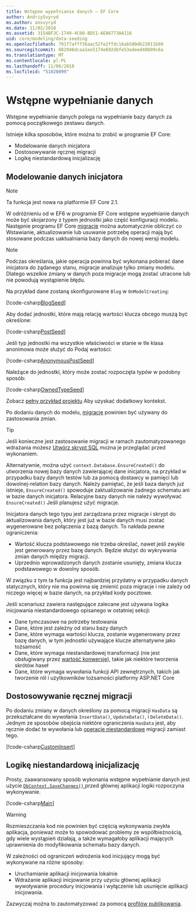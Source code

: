 ```yaml
---
title: Wstępne wypełnianie danych — EF Core
author: AndriySvyryd
ms.author: ansvyryd
ms.date: 11/02/2018
ms.assetid: 3154BF3C-1749-4C60-8D51-AE86773AA116
uid: core/modeling/data-seeding
ms.openlocfilehash: 791f7afff36aac52fe2ffdc16ab580db22011b99
ms.sourcegitcommit: 082946dcaa1ee5174e692dbfe53adeed40609c6a
ms.translationtype: MT
ms.contentlocale: pl-PL
ms.lasthandoff: 11/06/2018
ms.locfileid: "51028099"
---
```

# <a name="data-seeding"></a>Wstępne wypełnianie danych

Wstępne wypełnianie danych polega na wypełnianie bazy danych za pomocą początkowego zestawu danych.

Istnieje kilka sposobów, które można to zrobić w programie EF Core:
* Modelowanie danych inicjatora
* Dostosowywanie ręcznej migracji
* Logikę niestandardową inicjalizację

## <a name="model-seed-data"></a>Modelowanie danych inicjatora

> [!NOTE]
> Ta funkcja jest nowa na platformie EF Core 2.1.

W odróżnieniu od w EF6 w programie EF Core wstępne wypełnianie danych może być skojarzony z typem jednostki jako część konfiguracji modelu. Następnie programu EF Core [migracje](xref:core/managing-schemas/migrations/index) można automatycznie obliczyć co Wstawianie, aktualizowanie lub usuwanie potrzebę operacji mają być stosowane podczas uaktualniania bazy danych do nowej wersji modelu.

> [!NOTE]
> Podczas określania, jakie operacja powinna być wykonana pobierać dane inicjatora do żądanego stanu, migracje analizuje tylko zmiany modelu. Dlatego wszelkie zmiany w danych poza migracje mogą zostać utracone lub nie powodują wystąpienie błędu.

Na przykład dane zostaną skonfigurowane `Blog` w `OnModelCreating`:

[!code-csharp[BlogSeed](../../../samples/core/Modeling/DataSeeding/DataSeedingContext.cs?name=BlogSeed)]

Aby dodać jednostki, które mają relację wartości klucza obcego muszą być określone:

[!code-csharp[PostSeed](../../../samples/core/Modeling/DataSeeding/DataSeedingContext.cs?name=PostSeed)]

Jeśli typ jednostki ma wszystkie właściwości w stanie w tle klasa anonimowa może służyć do Podaj wartości:

[!code-csharp[AnonymousPostSeed](../../../samples/core/Modeling/DataSeeding/DataSeedingContext.cs?name=AnonymousPostSeed)]

Należące do jednostki, który może zostać rozpoczęta typów w podobny sposób:

[!code-csharp[OwnedTypeSeed](../../../samples/core/Modeling/DataSeeding/DataSeedingContext.cs?name=OwnedTypeSeed)]

Zobacz [pełny przykład projektu](https://github.com/aspnet/EntityFramework.Docs/tree/master/samples/core/Modeling/DataSeeding) Aby uzyskać dodatkowy kontekst.

Po dodaniu danych do modelu, [migracje](xref:core/managing-schemas/migrations/index) powinien być używany do zastosowania zmian.

> [!TIP]
> Jeśli konieczne jest zastosowanie migracji w ramach zautomatyzowanego wdrażania możesz [Utwórz skrypt SQL](xref:core/managing-schemas/migrations/index#generate-sql-scripts) można je przeglądać przed wykonaniem.

Alternatywnie, można użyć `context.Database.EnsureCreated()` do utworzenia nowej bazy danych zawierającej dane inicjatora, na przykład w przypadku bazy danych testów lub za pomocą dostawcy w pamięci lub dowolnej-relation bazy danych. Należy pamiętać, że jeśli baza danych już istnieje, `EnsureCreated()` spowoduje zaktualizowanie żadnego schematu ani w bazie danych inicjatora. Relacyjne bazy danych nie należy wywoływać `EnsureCreated()` Jeśli planujesz użyć migracje.

Inicjatora danych tego typu jest zarządzana przez migracje i skrypt do aktualizowania danych, który jest już w bazie danych musi zostać wygenerowane bez połączenia z bazą danych. To nakłada pewne ograniczenia:
* Wartość klucza podstawowego nie trzeba określać, nawet jeśli zwykle jest generowany przez bazę danych. Będzie służyć do wykrywania zmian danych między migracji.
* Uprzednio wprowadzonych danych zostanie usunięty, zmiana klucza podstawowego w dowolny sposób.

W związku z tym ta funkcja jest najbardziej przydatny w przypadku danych statycznych, który nie ma powinna się zmienić poza migracje i nie zależy od niczego więcej w bazie danych, na przykład kody pocztowe.

Jeśli scenariusz zawiera następujące zalecane jest używana logika inicjowania niestandardowego opisanego w ostatniej sekcji:
* Dane tymczasowe na potrzeby testowania
* Dane, które jest zależny od stanu bazy danych
* Dane, które wymaga wartości klucza, zostanie wygenerowany przez bazę danych, w tym jednostki używające klucze alternatywne jako tożsamość
* Dane, które wymaga niestandardowej transformacji (nie jest obsługiwany przez [wartość konwersje](xref:core/modeling/value-conversions)), takie jak niektóre tworzenia skrótów haseł
* Dane, które wymaga wywołania funkcji API zewnętrznych, takich jak tworzenie ról i użytkowników tożsamości platformy ASP.NET Core

## <a name="manual-migration-customization"></a>Dostosowywanie ręcznej migracji

Po dodaniu zmiany w danych określony za pomocą migracji `HasData` są przekształcane do wywołania `InsertData()`, `UpdateData()`, i `DeleteData()`. Jednym ze sposobów obejścia niektóre ograniczenia `HasData` jest, aby ręcznie dodać te wywołania lub [operacje niestandardowe](xref:core/managing-schemas/migrations/operations) migracji zamiast tego.

[!code-csharp[CustomInsert](../../../samples/core/Modeling/DataSeeding/Migrations/20181102235626_Initial.cs?name=CustomInsert)]

## <a name="custom-initialization-logic"></a>Logikę niestandardową inicjalizację

Prosty, zaawansowany sposób wykonania wstępne wypełnianie danych jest użycie [ `DbContext.SaveChanges()` ](xref:core/saving/index) przed głównej aplikacji logiki rozpoczyna wykonywanie.

[!code-csharp[Main](../../../samples/core/Modeling/DataSeeding/Program.cs?name=CustomSeeding)]

> [!WARNING]
> Rozmieszczania kod nie powinien być częścią wykonywania zwykła aplikacja, ponieważ może to spowodować problemy ze współbieżnością, gdy wiele wystąpień działają, a także wymagałoby aplikacji mających uprawnienia do modyfikowania schematu bazy danych.

W zależności od ograniczeń wdrożenia kod inicjujący mogą być wykonywane na różne sposoby:
* Uruchamianie aplikacji inicjowania lokalnie
* Wdrażanie aplikacji inicjowanie przy użyciu głównej aplikacji wywoływanie procedury inicjowania i wyłączenie lub usunięcie aplikacji inicjowania.

Zazwyczaj można to zautomatyzować za pomocą [profilów publikowania](https://docs.microsoft.com/en-us/aspnet/core/host-and-deploy/visual-studio-publish-profiles).
